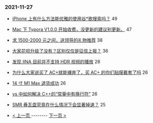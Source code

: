 ### 2021-11-27 
- [iPhone 上有什么方法能优雅的使用谷*歌搜索吗？](https://www.v2ex.com/t/818326) 49
- [Mac 下 Typora V1.0.0 开始收费，没更新的建议别更新。](https://www.v2ex.com/t/818303) 47
- [求 1500-2000 元之间，送领导的礼物推荐](https://www.v2ex.com/t/818276) 38
- [大家花呗升级了没有？区别仅仅是征信上报？](https://www.v2ex.com/t/818336) 36
- [发现 IINA 目前并不支持 HDR 视频的播放](https://www.v2ex.com/t/818282) 28
- [为什么大家说买了 AC+就能裸奔了，买 AC+ 的你们贴膜戴套了吗](https://www.v2ex.com/t/818243) 26
- [14 寸 M1 Max 退货成功](https://www.v2ex.com/t/818301) 26
- [vs 中如何解决 C++的“常量中有换行符”](https://www.v2ex.com/t/818321) 26
- [SMR 叠瓦盘究竟在什么情况下会显著掉速？](https://www.v2ex.com/t/818254) 25 

- [ < 上一页 ](https://github.com/able8/v2ex-hot-record/blob/master/2021-11-26.md) -------- [ 下一页 > ](https://github.com/able8/v2ex-hot-record/blob/master/2021-11-28.md)